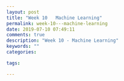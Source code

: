 ```yaml
---
layout: post
title: "Week 10   Machine Learning"
permalink: week-10---machine-learning
date: 2019-07-10 07:49:11
comments: true
description: "Week 10 - Machine Learning"
keywords: ""
categories:

tags:

---
```

